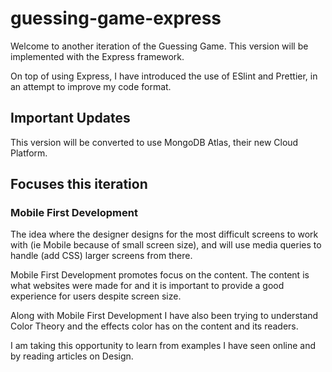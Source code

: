 # guessing-game-express

Welcome to another iteration of the Guessing Game. This version will be implemented with the Express framework.

On top of using Express, I have introduced the use of ESlint and Prettier, in an attempt to improve my code format.

## Important Updates

This version will be converted to use MongoDB Atlas, their new Cloud Platform.

## Focuses this iteration

### Mobile First Development

The idea where the designer designs for the most difficult screens to work with (ie Mobile because of small screen size), and will use media queries to handle (add CSS) larger screens from there.

Mobile First Development promotes focus on the content. The content is what websites were made for and it is important to provide a good experience for users despite screen size.

Along with Mobile First Development I have also been trying to understand Color Theory and the effects color has on the content and its readers.

I am taking this opportunity to learn from examples I have seen online and by reading articles on Design.
